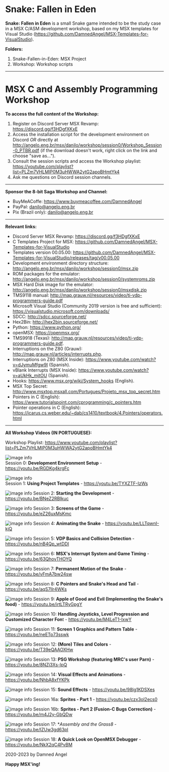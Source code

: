 # Snake: Fallen in Eden

**Snake: Fallen in Eden** is a small Snake game intended to be the study case in
a MSX C/ASM development workshop, based on my MSX templates for Visual Studio
(https://github.com/DamnedAngel/MSX-Templates-for-VisualStudio).

**Folders:**
1. Snake-Fallen-in-Eden: MSX Project
2. Workshop: Workshop scripts

-------

# MSX C and Assembly Programming Workshop

**To access the full content of the Workshop:**
1. Register on Discord Server MSX Revamp: https://discord.gg/f3HDgfXKxE
2. Access the installation script for the development environment on Discord *OR* directly at http://angelo.eng.br/msx/danilo/workshop/session0/Workshop_Session-0_PTBR.pdf (if the download doesn't work, right click on the link and choose "save as...").
3. Consult the session scripts and access the Workshop playlist: https://youtube.com/playlist?list=PLZm7VHLMIP0M3uHWWA2ytG2apoBHmtYk4
4. Ask me questions on Discord session channels.

----------

**Sponsor the 8-bit Saga Workshop and Channel:**
  - BuyMeACoffe: https://www.buymeacoffee.com/DamnedAngel
  - PayPal: danilo@angelo.eng.br
  - Pix (Brazil only): danilo@angelo.eng.br

----------

**Relevant links:**
- Discord Server MSX Revamp: https://discord.gg/f3HDgfXKxE
- C Templates Project for MSX: https://github.com/DamnedAngel/MSX-Templates-for-VisualStudio
- Templates version 00.05.00: https://github.com/DamnedAngel/MSX-Templates-for-VisualStudio/releases/tag/v00.05.00
- Development environment directory structure: http://angelo.eng.br/msx/danilo/workshop/session0/msx.zip
- ROM packages for the emulator: http://angelo.eng.br/msx/danilo/workshop/session0/systemroms.zip
- MSX Hard Disk image for the emulator: http://angelo.eng.br/msx/danilo/workshop/session0/msxdisk.zip
- TMS9118 manual: http://map.grauw.nl/resources/video/ti-vdp-programmers-guide.pdf
- Microsoft Visual Studio (Community 2019 version is free and sufficient): https://visualstudio.microsoft.com/downloads/
- SDCC: http://sdcc.sourceforge.net/
- Hex2Bin: http://hex2bin.sourceforge.net/
- Python: https://www.python.org/
- openMSX: https://openmsx.org/
- TMS9918 (Texas): http://map.grauw.nl/resources/video/ti-vdp-programmers-guide.pdf.
- Interruptions on the Z80 (Grauw): http://map.grauw.nl/articles/interrupts.php.
- Interruptions on Z80 (MSX Inside): https://www.youtube.com/watch?v=dJymuMfgw9I (Spanish).
- vBlank Interrupts (MSX Inside): https://www.youtube.com/watch?v=aUkHk_mjtOU (Spanish).
- Hooks: https://www.msx.org/wiki/System_hooks (English).
- MSX Top Secret: http://www.msxtop.msxall.com/Portugues/Projeto_msx_top_secret.htm
- Pointers in C (English): https://www.tutorialspoint.com/cprogramming/c_pointers.htm
- Pointer operations in C (English): https://icarus.cs.weber.edu/~dab/cs1410/textbook/4.Pointers/operators.html

----------

**All Workshop Videos (IN PORTUGUESE):**

Workshop Playlist: https://www.youtube.com/playlist?list=PLZm7VHLMIP0M3uHWWA2ytG2apoBHmtYk4

![image info](http://img.youtube.com/vi/RGDKg4krgFc/mqdefault.jpg)  
Session 0: **Development Environment Setup** - https://youtu.be/RGDKg4krgFc

![image info](http://img.youtube.com/vi/TYXZTF-IzWs/mqdefault.jpg)  
Session 1: **Using Project Templates** - https://youtu.be/TYXZTF-IzWs

![image info](http://img.youtube.com/vi/BNeZ2RBIkuc/mqdefault.jpg)
Session 2: **Starting the Development** - https://youtu.be/BNeZ2RBIkuc

![image info](http://img.youtube.com/vi/eZ26uxMsKmc/mqdefault.jpg)
Session 3: **Screens of the Game** - https://youtu.be/eZ26uxMsKmc

![image info](http://img.youtube.com/vi/LLTqwnI-kjQ/mqdefault.jpg)
Session 4: **Animating the Snake** - https://youtu.be/LLTqwnI-kjQ

![image info](http://img.youtube.com/vi/nB4Qp_wtDDI/mqdefault.jpg)
Session 5: **VDP Basics and Collision Detection** - https://youtu.be/nB4Qp_wtDDI

![image info](http://img.youtube.com/vi/63QhovTHOYQ/mqdefault.jpg)
Session 6: **MSX's Interrupt System and Game Timing** - https://youtu.be/63QhovTHOYQ

![image info](http://img.youtube.com/vi/vFmA7bw24sw/mqdefault.jpg)
Session 7: **Permanent Motion of the Snake** - https://youtu.be/vFmA7bw24sw

![image info](http://img.youtube.com/vi/aqS7llr4WKs/mqdefault.jpg)
Session 8: **C Pointers and Snake's Head and Tail** - https://youtu.be/aqS7llr4WKs

![image info](http://img.youtube.com/vi/irtLTRyGpgY/mqdefault.jpg)
Session 9: **Apple of Good and Evil (Implementing the Snake's food)** - https://youtu.be/irtLTRyGpgY

![image info](http://img.youtube.com/vi/M4LeT1-IxwY/mqdefault.jpg)
Session 10: **Handling Joysticks, Level Progression and Customized Character Fon**t - https://youtu.be/M4LeT1-IxwY

![image info](http://img.youtube.com/vi/neETp73sswk/mqdefault.jpg)
Session 11: **Screen 1 Graphics and Pattern Table** - https://youtu.be/neETp73sswk

![image info](http://img.youtube.com/vi/T39eQAAOXHw/mqdefault.jpg)
Session 12: **(More) Tiles and Colors** - https://youtu.be/T39eQAAOXHw

![image info](http://img.youtube.com/vi/8NZj3Xs-lpQ/mqdefault.jpg)
Session 13: **PSG Workshop (featuring MRC's user Parn)** - https://youtu.be/8NZj3Xs-lpQ

![image info](http://img.youtube.com/vi/NhbA8xfYKPk/mqdefault.jpg)
Session 14: **Visual Effects and Animations** - https://youtu.be/NhbA8xfYKPk

![image info](http://img.youtube.com/vi/98lg1KDSXes/mqdefault.jpg)
Session 15: **Sound Effects** - https://youtu.be/98lg1KDSXes

![image info](http://img.youtube.com/vi/czx3ol2ecs0/mqdefault.jpg)
Session 16a: **Sprites - Part 1** - https://youtu.be/czx3ol2ecs0

![image info](http://img.youtube.com/vi/m4J2y-GbQDw/mqdefault.jpg)
Session 16b: **Sprites - Part 2 (Fusion-C Bugs Correction)** - https://youtu.be/m4J2y-GbQDw

![image info](http://img.youtube.com/vi/IZUw3gd63pI/mqdefault.jpg)
Session 17: **Assembly and the Grass8* - https://youtu.be/IZUw3gd63pI

![image info](http://img.youtube.com/vi/NkX2qC4PvBM/mqdefault.jpg)
Session 18: **A Quick Look on OpenMSX Debugger** - https://youtu.be/NkX2qC4PvBM

2020-2023 by Damned Angel

**Happy MSX'ing!**
